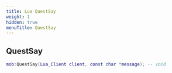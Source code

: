 ```yaml
---
title: Lua QuestSay
weight: 1
hidden: true
menuTitle: QuestSay
---
```

## QuestSay
```lua
mob:QuestSay(Lua_Client client, const char *message); -- void
```